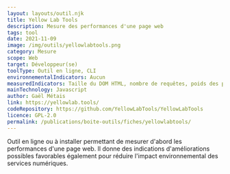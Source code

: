 ```yaml
---
layout: layouts/outil.njk
title: Yellow Lab Tools
description: Mesure des performances d'une page web
tags: tool
date: 2021-11-09
image: /img/outils/yellowlabtools.png
category: Mesure
scope: Web
target: Développeur(se)
toolType: Outil en ligne, CLI
environnementalIndicators: Aucun
measuredIndicators: Taille du DOM HTML, nombre de requêtes, poids des pages, Erreurs Javascript et CSS, polices de caractères, configuration serveur…
mainTechnology: Javascript
author: Gaël Métais
link: https://yellowlab.tools/
codeRepository: https://github.com/YellowLabTools/YellowLabTools
licence: GPL-2.0
permalink: /publications/boite-outils/fiches/yellowlabtools/
---
```


Outil en ligne ou à installer permettant de mesurer d'abord les performances d'une page web. Il donne des indications d'améliorations possibles favorables également pour réduire l'impact environnemental des services numériques.

